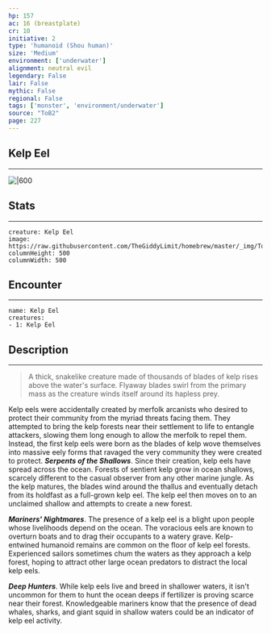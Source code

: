 ```yaml
---
hp: 157
ac: 16 (breastplate)
cr: 10
initiative: 2
type: 'humanoid (Shou human)'    
size: 'Medium'
environment: ['underwater']
alignment: neutral evil
legendary: False
lair: False
mythic: False
regional: False
tags: ['monster', 'environment/underwater']
source: "ToB2"
page: 227
---
```


## Kelp Eel
---

![|600](https://raw.githubusercontent.com/TheGiddyLimit/homebrew/master/_img/ToB2/creature/Kelp%20Eel.webp)

## Stats
---

```statblock
creature: Kelp Eel
image: https://raw.githubusercontent.com/TheGiddyLimit/homebrew/master/_img/ToB2/creature/token/Kelp%20Eel%20%28Token%29.png
columnHeight: 500
columnWidth: 500
```

## Encounter
---

```encounter-table
name: Kelp Eel
creatures:
- 1: Kelp Eel
```

## Description
---
>A thick, snakelike creature made of thousands of blades of kelp rises above the water's surface. Flyaway blades swirl from the primary mass as the creature winds itself around its hapless prey.

Kelp eels were accidentally created by merfolk arcanists who desired to protect their community from the myriad threats facing them. They attempted to bring the kelp forests near their settlement to life to entangle attackers, slowing them long enough to allow the merfolk to repel them. Instead, the first kelp eels were born as the blades of kelp wove themselves into massive eely forms that ravaged the very community they were created to protect.
**_Serpents of the Shallows_**. Since their creation, kelp eels have spread across the ocean. Forests of sentient kelp grow in ocean shallows, scarcely different to the casual observer from any other marine jungle. As the kelp matures, the blades wind around the thallus and eventually detach from its holdfast as a full-grown kelp eel. The kelp eel then moves on to an unclaimed shallow and attempts to create a new forest.

**_Mariners' Nightmares_**. The presence of a kelp eel is a blight upon people whose livelihoods depend on the ocean. The voracious eels are known to overturn boats and to drag their occupants to a watery grave. Kelp-entwined humanoid remains are common on the floor of kelp eel forests. Experienced sailors sometimes chum the waters as they approach a kelp forest, hoping to attract other large ocean predators to distract the local kelp eels.

**_Deep Hunters_**. While kelp eels live and breed in shallower waters, it isn't uncommon for them to hunt the ocean deeps if fertilizer is proving scarce near their forest. Knowledgeable mariners know that the presence of dead whales, sharks, and giant squid in shallow waters could be an indicator of kelp eel activity.






